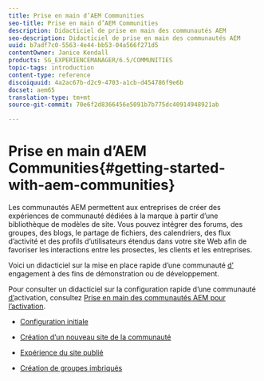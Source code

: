 ```yaml
---
title: Prise en main d’AEM Communities
seo-title: Prise en main d’AEM Communities
description: Didacticiel de prise en main des communautés AEM
seo-description: Didacticiel de prise en main des communautés AEM
uuid: b7adf7c0-5563-4e44-bb53-04a566f271d5
contentOwner: Janice Kendall
products: SG_EXPERIENCEMANAGER/6.5/COMMUNITIES
topic-tags: introduction
content-type: reference
discoiquuid: 4a2ac67b-d2c9-4703-a1cb-d454786f9e6b
docset: aem65
translation-type: tm+mt
source-git-commit: 70e6f2d8366456e5091b7b775dc40914948921ab

---
```



# Prise en main d’AEM Communities{#getting-started-with-aem-communities}

Les communautés AEM permettent aux entreprises de créer des expériences de communauté dédiées à la marque à partir d’une bibliothèque de modèles de site. Vous pouvez intégrer des forums, des groupes, des blogs, le partage de fichiers, des calendriers, des flux d’activité et des profils d’utilisateurs étendus dans votre site Web afin de favoriser les interactions entre les prosectes, les clients et les entreprises.

Voici un didacticiel sur la mise en place rapide d’une communauté [d’](/help/communities/overview.md#engagement-community) engagement à des fins de démonstration ou de développement.

Pour consulter un didacticiel sur la configuration rapide d’une communauté [d’](/help/communities/overview.md#enablement-community)activation, consultez [Prise en main des communautés AEM pour l’activation](/help/communities/getting-started-enablement.md).

* [Configuration initiale](/help/communities/setup.md)

* [Création d’un nouveau site de la communauté](/help/communities/create-site.md)

* [Expérience du site publié](/help/communities/published-site.md)

* [Création de groupes imbriqués](/help/communities/nested-groups.md)

